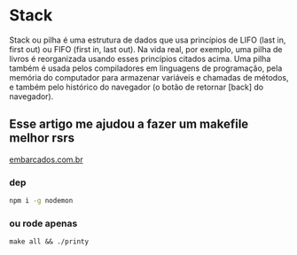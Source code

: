 # Stack

Stack ou pilha é uma estrutura de dados que usa princípios de LIFO (last in, first out) ou FIFO (first in, last out). Na vida real, por exemplo, uma pilha de livros é reorganizada usando esses princípios citados acima. Uma pilha também é usada pelos compiladores em linguagens de programação, pela memória do computador para armazenar variáveis e chamadas de métodos, e também pelo histórico do navegador (o botão de retornar [back] do navegador).


## Esse artigo me ajudou a fazer um makefile melhor rsrs
<a href="https://embarcados.com.br/introducao-ao-makefile/">embarcados.com.br</a>


### dep

```  bash
npm i -g nodemon
``` 

### ou rode apenas
``` 
make all && ./printy
```